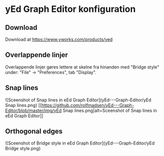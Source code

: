 # yEd Graph Editor konfiguration

## Download

Download at https://www.yworks.com/products/yed

## Overlappende linjer

Overlappende linjer gøres lettere at skelne fra hinanden med "Bridge style" under:
"File" -> "Preferences", tab "Display".

## Snap lines

![Sceenshot of Snap lines in eEd Graph Editor](yEd---Graph-Editor/yEd Snap lines.png)
[[https://github.com/rolfmadsen/yEd---Graph-Editor/blob/master/img/yEd Snap lines.png|alt=Sceenshot of Snap lines in eEd Graph Editor]]

## Orthogonal edges

![Sceenshot of Bridge style in eEd Graph Editor](yEd---Graph-Editor/yEd Bridge style.png)
